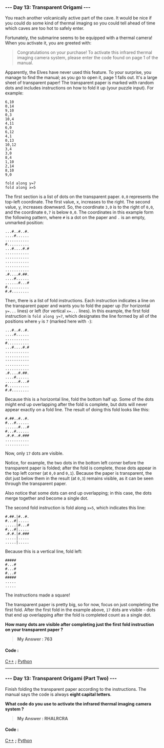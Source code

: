 
### **--- Day 13: Transparent Origami ---**

You reach another volcanically active part of the cave. It would be nice if you could do some kind of thermal imaging so you could tell ahead of time which caves are too hot to safely enter.

Fortunately, the submarine seems to be equipped with a thermal camera! When you activate it, you are greeted with:

> Congratulations on your purchase! To activate this infrared thermal imaging camera system, please enter the code found on page 1 of the manual.

Apparently, the Elves have never used this feature. To your surprise, you manage to find the manual; as you go to open it, page 1 falls out. It's a large sheet of transparent paper! The transparent paper is marked with random dots and includes instructions on how to fold it up (your puzzle input). For example:
```
6,10
0,14
9,10
0,3
10,4
4,11
6,0
6,12
4,1
0,13
10,12
3,4
3,0
8,4
1,10
2,14
8,10
9,0

fold along y=7
fold along x=5
```
The first section is a list of dots on the transparent paper. ```0,0``` represents the top-left coordinate. The first value, x, increases to the right. The second value, y, increases downward. So, the coordinate ```3,0``` is to the right of ```0,0```, and the coordinate ```0,7``` is below ```0,0```. The coordinates in this example form the following pattern, where ```#``` is a dot on the paper and ```.``` is an empty, unmarked position:
```
...#..#..#.
....#......
...........
#..........
...#....#.#
...........
...........
...........
...........
...........
.#....#.##.
....#......
......#...#
#..........
#.#........
```
Then, there is a list of fold instructions. Each instruction indicates a line on the transparent paper and wants you to fold the paper up (for horizontal ```y=...``` lines) or left (for vertical ```x=...``` lines). In this example, the first fold instruction is ```fold along y=7```, which designates the line formed by all of the positions where ```y``` is ```7``` (marked here with ```-```):
```
...#..#..#.
....#......
...........
#..........
...#....#.#
...........
...........
-----------
...........
...........
.#....#.##.
....#......
......#...#
#..........
#.#........
```
Because this is a horizontal line, fold the bottom half up. Some of the dots might end up overlapping after the fold is complete, but dots will never appear exactly on a fold line. The result of doing this fold looks like this:
```
#.##..#..#.
#...#......
......#...#
#...#......
.#.#..#.###
...........
...........
```
Now, only ```17``` dots are visible.

Notice, for example, the two dots in the bottom left corner before the transparent paper is folded; after the fold is complete, those dots appear in the top left corner (at ```0,0``` and ```0,1```). Because the paper is transparent, the dot just below them in the result (at ```0,3```) remains visible, as it can be seen through the transparent paper.

Also notice that some dots can end up overlapping; in this case, the dots merge together and become a single dot.

The second fold instruction is fold along ```x=5```, which indicates this line:
```
#.##.|#..#.
#...#|.....
.....|#...#
#...#|.....
.#.#.|#.###
.....|.....
.....|.....
```
Because this is a vertical line, fold left:
```
#####
#...#
#...#
#...#
#####
.....
.....
```
The instructions made a square!

The transparent paper is pretty big, so for now, focus on just completing the first fold. After the first fold in the example above, ```17``` dots are visible - dots that end up overlapping after the fold is completed count as a single dot.

**How many dots are visible after completing just the first fold instruction on your transparent paper ?**

> **My Answer : 763**

#### Code :
[C++](https://github.com/Kabiirk/advent-of-code-2021-entries/blob/main/Day13/Day13.cpp) **;** [Python](https://github.com/Kabiirk/advent-of-code-2021-entries/blob/main/Day13/Day13.py)
 
------
 
### **--- Day 13: Transparent Origami (Part Two) ---**

Finish folding the transparent paper according to the instructions. The manual says the code is always **eight capital letters**.

**What code do you use to activate the infrared thermal imaging camera system ?**

> **My Answer : RHALRCRA**

#### Code :
[C++](https://github.com/Kabiirk/advent-of-code-2021-entries/blob/main/Day13/Day13.cpp) **;** [Python](https://github.com/Kabiirk/advent-of-code-2021-entries/blob/main/Day13/Day13.py)
